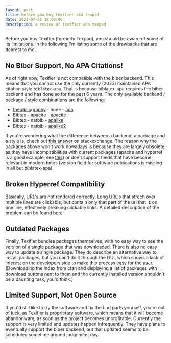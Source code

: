 ```yaml
---
layout: post
title: before you buy texifier aka texpad
date: 2023-07-05 18:00:00
description: a review of texifier aka texpad
---
```

Before you buy Texifier (formerly Texpad), you should be aware of some of its limitations. In the following I'm listing some of the drawbacks that are dearest to me.

## No Biber Support, No APA Citations!
As of right now, Texifier is not compatible with the biber backend. This means that you cannot use the only currently (2023) maintained APA citation style `biblatex-apa`. That is because biblatex-apa requires the biber backend and has done so for the past 6 years. The only available backend / package / style combinations are the following:
* [thebibliography](https://tex.stackexchange.com/a/451303) - none - [apa](https://www.ctan.org/pkg/apabst)
* Bibtex - apacite - [apacite](https://www.ctan.org/pkg/apacite)
* Bibtex - natbib - [apalike](https://ctan.org/tex-archive/biblio/bibtex/base)
* Bibtex - natbib - [apalike2](https://ctan.org/pkg/apalike2)

If you're wondering what the difference between a backend, a package and a style is, check out [this answer](https://tex.stackexchange.com/a/263800) on stackexchange. The reason why the packages above won't work nowadays is because they are largely obsolete, as they have incompatibilities with current packages (apacite and hyperref is a good example, see [this](http://codydunne.blogspot.com/2011/03/better-apa-style-working-around.html)) or don't support fields that have become relevant in modern times (version field for software publications is missing in all but biblatex-apa).

## Broken Hyperref Compatibility
Basically, URL's are not rendered correctly. Long URL's that strech over multiple lines are clickable, but contain only that part of the url that is on one line, effectively breaking clickable links. A detailed description of the problem can be found [here](https://tex.stackexchange.com/questions/690385).

## Outdated Packages
Finally, Texifier bundles packages themselves, with no easy way to see the version of a single package that was downloaded. There is also no easy way to update a single package. They do describe an alternative way to install packages, but you can't do it through the GUI, which shows a lack of interest on the developers side to make this process easy for the user. (Downloading the index from ctan and displaying a list of packages with download buttons next to them and the currently installed version shouldn't be a daunting task, you'd think.)

## Limited Support, Not Open Source
If you'd still like to try the software and fix the bad parts yourself, you're out of luck, as Texifier is proprietary software, which means that it will become abandonware, as soon as the project becomes unprofitable. Currently the support is very limited and updates happen infrequently. They have plans to eventually support the biber backend, but that updated seems to be scheduled sometime around judgement day.
